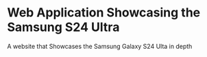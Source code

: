 # Web Application Showcasing the Samsung S24 Ultra
 A website that Showcases the Samsung Galaxy S24 Ulta in depth
